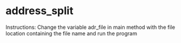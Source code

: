 # address_split
Instructions:
Change the variable adr_file in main method with the file location containing the file name and run the program
